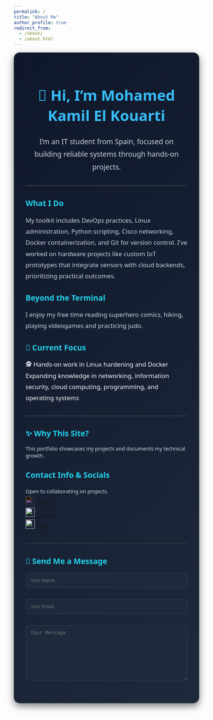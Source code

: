 ```yaml
---
permalink: /
title: "About Me"
author_profile: true
redirect_from: 
  - /about/
  - /about.html
---
```


<div style="background: linear-gradient(135deg, #0f172a, #1e293b); color: #f8fafc; padding: 2rem; border-radius: 1rem; box-shadow: 0 8px 20px rgba(0,0,0,0.5); font-family: 'Segoe UI', sans-serif;">

<h1 style="color:#38bdf8; font-size:2.5rem; font-weight:700; text-align:center;">👋 Hi, I’m Mohamed Kamil El Kouarti</h1>

<p style="font-size:1.2rem; line-height:1.8; text-align:center; color:#cbd5e1;">
I’m an IT student from Spain, focused on building reliable systems through hands-on projects.
</p>

<hr style="border: 1px solid #334155; margin: 2rem 0;">

<h2 style="color:#22d3ee;">What I Do</h2>
<p style="color:#cbd5e1; font-size:1.05rem; line-height:1.8;">
My toolkit includes DevOps practices, Linux administration, Python scripting, Cisco networking, Docker containerization, and Git for version control. I've worked on hardware projects like custom IoT prototypes that integrate sensors with cloud backends, prioritizing practical outcomes.
</p>

<h2 style="color:#22d3ee;">Beyond the Terminal</h2>
<p style="color:#cbd5e1; font-size:1.05rem; line-height:1.8;">
I enjoy my free time reading superhero comics, hiking, playing videogames and practicing judo.
</p>

<h2 style="color:#22d3ee;">🚀 Current Focus</h2>
<ul style="list-style-type: none; padding: 0; font-size:1.05rem; line-height:1.8;">
  <li>🕵️ Hands-on work in Linux hardening and Docker</li>
  <li> Expanding knowledge in networking, information security, cloud computing, programming, and operating systems</li>
</ul>

<hr style="border: 1px solid #334155; margin: 2rem 0;">

<h2 style="color:#22d3ee;">✨ Why This Site?</h2>
<p style="color:#cbd5e1;">This portfolio showcases my projects and documents my technical growth.</p>

<h2 style="color:#22d3ee;">Contact Info & Socials</h2>
<ul style="color:#cbd5e1; list-style-type:none; padding-left:0; line-height:1.8;">
  <li>Open to collaborating on projects.</li>
<a href="https://github.com/MohamedKamil-hub">
  <img src="https://cdn.jsdelivr.net/gh/devicons/devicon/icons/github/github-original.svg" width="25" style="filter: invert(1);"/> GitHub
</a><br>

<a href="https://www.linkedin.com/in/elkouarti">
  <img src="https://cdn.jsdelivr.net/gh/devicons/devicon/icons/linkedin/linkedin-original.svg" width="25"/> LinkedIn
</a><br>

<a href="mailto:kouartimohamedkamil@gmail.com">
  <img src="https://upload.wikimedia.org/wikipedia/commons/4/4e/Gmail_Icon.png" width="25"/> Email
</a>

</ul>

<hr style="border: 1px solid #334155; margin: 2rem 0;">

<h2 style="color:#22d3ee;">📩 Send Me a Message</h2>

<form action="https://formspree.io/f/manpqkze" method="POST">
  
  <input type="text" name="name" placeholder="Your Name" required
         style="background: #1e293b; color: #f8fafc; border: 1px solid #334155; padding: 0.75rem; border-radius: 0.5rem; width: 100%; margin-bottom: 1rem;">
  
  <input type="email" name="email" placeholder="Your Email" required
         style="background: #1e293b; color: #f8fafc; border: 1px solid #334155; padding: 0.75rem; border-radius: 0.5rem; width: 100%; margin-bottom: 1rem;">
  
  <textarea name="message" placeholder="Your Message" required
            style="background: #1e293b; color: #f8fafc; border: 1px solid #334155; padding: 0.75rem; border-radius: 0.5rem; width: 100%; min-height: 150px; margin-bottom: 1rem;"></textarea>
  
<div id="form-notice" style="display:none; position: fixed; top: 20px; right: 20px; background:#38bdf8; color:#0f172a; padding: 1rem; border-radius: 0.5rem; box-shadow: 0 4px 8px rgba(0,0,0,0.3); z-index: 9999;">
  ✅ Message sent successfully!
</div>

<script>
document.getElementById("contact-form").addEventListener("submit", function(e) {
  e.preventDefault(); // prevent default form submission

  const form = e.target;
  const data = new FormData(form);

  fetch(form.action, {
    method: form.method,
    body: data,
    headers: { 'Accept': 'application/json' }
  }).then(response => {
    if (response.ok) {
      // show notification
      const notice = document.getElementById("form-notice");
      notice.style.display = "block";
      setTimeout(() => notice.style.display = "none", 3000); // hide after 3s
      form.reset(); // reset form fields
    } else {
      alert("Oops! There was a problem submitting your form.");
    }
  }).catch(() => alert("Oops! There was a problem submitting your form."));
});
  
<p style="color:#cbd5e1; font-size:0.9rem; margin-top: 1rem;">.</p>

</div>
